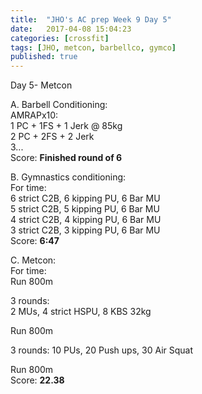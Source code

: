 ```yaml
---
title:  "JHO's AC prep Week 9 Day 5"
date:   2017-04-08 15:04:23
categories: [crossfit]
tags: [JHO, metcon, barbellco, gymco]
published: true
---
```

Day 5- Metcon  

A. Barbell Conditioning:  
AMRAPx10:  
1 PC + 1FS + 1 Jerk @ 85kg  
2 PC + 2FS + 2 Jerk  
3...  
Score: **Finished round of 6**

B. Gymnastics conditioning:  
For time:  
6 strict C2B, 6 kipping PU, 6 Bar MU  
5 strict C2B, 5 kipping PU, 6 Bar MU  
4 strict C2B, 4 kipping PU, 6 Bar MU  
3 strict C2B, 3 kipping PU, 6 Bar MU  
Score: **6:47**

C. Metcon:  
For time:  
Run 800m  

3 rounds:  
2 MUs, 4 strict HSPU, 8 KBS 32kg  

Run 800m  

3 rounds:
10 PUs, 20 Push ups, 30 Air Squat  

Run 800m  
Score: **22.38**





